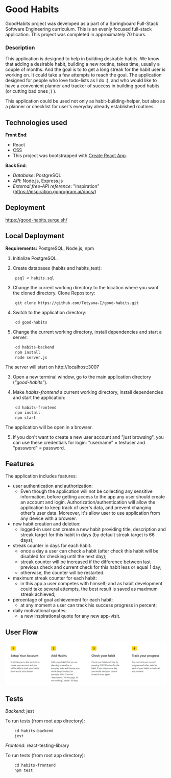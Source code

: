 # Good Habits
GoodHabits project was developed as a part of a Springboard Full-Stack Software Engineering curriculum. This is an evenly focused full-stack application. This project was completed in approximately 70 hours.

### Description
This application is designed to help in building desirable habits. We know that adding a desirable habit, building a new routine, takes time, usually a couple of months. And the goal is to to get a long streak for the habit user is working on. It could take a few attempts to reach the goal. The application designed for people who love todo-lists as I do :), and who would like to have a convenient planner and tracker of success in building good habits (or cutting bad ones ;) ).

This application could be used not only as habit-building-helper, but also as a planner or checklist for user's everyday already established routines. 


## Technologies used

**Front End**: 
- React
- CSS
- This project was bootstrapped with [Create React App](https://github.com/facebook/create-react-app).


**Back End**: 
- *Database*: PostgreSQL
- *API*: Node.js, Express.js
- *External free-API reference*: "Inspiration" (https://inspiration.goprogram.ai/docs/)


## Deployment
https://good-habits.surge.sh/

## Local Deployment
**Requirements:** PostgreSQL, Node.js, npm

1. Initialize PostgreSQL. 
2. Create databases (habits and habits_test):

        psql < habits.sql

3. Change the current working directory to the location where you want the cloned directory. Clone Repository:

        git clone https://github.com/Tetyana-I/good-habits.git

4. Switch to the application directory:

        cd good-habits

2. Change the current working directory, install dependencies and start a server:

        cd habits-backend
        npm install
        node server.js

The server will start on http://localhost:3007

3. Open a new terminal window, go to the main application directory (*"good-habits"*).

4. Make *habits-frontend* a current working directory, install dependencies and start the application:

        cd habits-frontend
        npm install
        npm start

The application will be open in a browser.

5. If you don't want to create a new user account and "just browsing", you can use these credentials for login: "username" =  testuser and "password" = password.  


## Features
The application includes features:

- user authentication and authorization:
    - Even though the application will not be collecting any sensitive information, before getting access to the app any user should create an account and login. Authorization/authentication will allow the application to keep track of user's data, and prevent changing other's user data. Moreover, it's allow user to use application from any device with a browser.
- new habit creation and deletion: 
    - logged-in user can create a new habit providing title, description and streak target for this habit in days (by default streak target is 66 days);
- streak counter in days for each habit:
    - once a day a user can check a habit (after check this habit will be disabled for checking until the next day);
    - streak counter will be increased if the difference between last previous check and current check for this habit less or equal 1 day; 
    - otherwise, the counter will be restarted.  
- maximum streak counter for each habit: 
    - in this app a user competes with himself; and
    as habit development could take several attempts, the best result is saved as maximum streak achieved; 
- percentage of goal achievement for each habit:
    - at any moment a user can track his success progress in percent;
- daily motivational quotes: 
    - a new inspirational quote for any new app-visit.

## User Flow

![user flow](https://raw.githubusercontent.com/Tetyana-I/good-habits/main/static/user_flow.png)


## Tests
*Backend*:  jest

To run tests (from root app directory):

        cd habits-backend
        jest


*Frontend*:  react-testing-library

To run tests (from root app directory):

        cd habits-frontend
        npm test